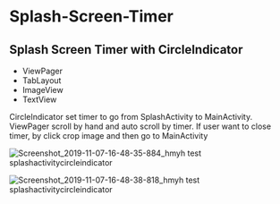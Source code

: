 # Splash-Screen-Timer
## Splash Screen Timer with CircleIndicator

* ViewPager
* TabLayout
* ImageView
* TextView

CircleIndicator set timer to go from SplashActivity to MainActivity. ViewPager scroll by hand and auto scroll by timer. If user want to close timer, by click crop image and then go to MainActivity

![Screenshot_2019-11-07-16-48-35-884_hmyh test splashactivitycircleindicator](https://user-images.githubusercontent.com/53394999/68381082-6aa69d80-017f-11ea-9bd9-c099e61c5976.png)

![Screenshot_2019-11-07-16-48-38-818_hmyh test splashactivitycircleindicator](https://user-images.githubusercontent.com/53394999/68381105-75613280-017f-11ea-85ef-8142ef6345f0.png)

